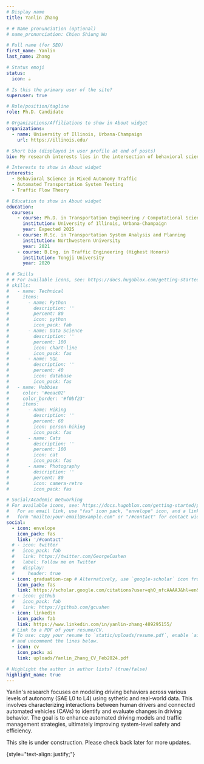```yaml
---
# Display name
title: Yanlin Zhang

# # Name pronunciation (optional)
# name_pronunciation: Chien Shiung Wu

# Full name (for SEO)
first_name: Yanlin
last_name: Zhang

# Status emoji
status:
  icon: ☕️

# Is this the primary user of the site?
superuser: true

# Role/position/tagline
role: Ph.D. Candidate

# Organizations/Affiliations to show in About widget
organizations:
  - name: University of Illinois, Urbana-Champaign
    url: https://illinois.edu/

# Short bio (displayed in user profile at end of posts)
bio: My research interests lies in the intersection of behavioral science and mixed autonomy traffic flow.

# Interests to show in About widget
interests:
  - Behavioral Science in Mixed Autonomy Traffic
  - Automated Transportation System Testing
  - Traffic Flow Theory

# Education to show in About widget
education:
  courses:
    - course: Ph.D. in Transportation Engineering / Computational Science and Engineering
      institution: University of Illinois, Urbana-Champaign
      year: Expected 2025
    - course: M.Sc. in Transportation System Analysis and Planning
      institution: Northwestern University
      year: 2021
    - course: B.Eng. in Traffic Engineering (Highest Honors)
      institution: Tongji University
      year: 2020

# # Skills
# # For available icons, see: https://docs.hugoblox.com/getting-started/page-builder/#icons
# skills:
#   - name: Technical
#     items:
#       - name: Python
#         description: ''
#         percent: 80
#         icon: python
#         icon_pack: fab
#       - name: Data Science
#         description: ''
#         percent: 100
#         icon: chart-line
#         icon_pack: fas
#       - name: SQL
#         description: ''
#         percent: 40
#         icon: database
#         icon_pack: fas
#   - name: Hobbies
#     color: '#eeac02'
#     color_border: '#f0bf23'
#     items:
#       - name: Hiking
#         description: ''
#         percent: 60
#         icon: person-hiking
#         icon_pack: fas
#       - name: Cats
#         description: ''
#         percent: 100
#         icon: cat
#         icon_pack: fas
#       - name: Photography
#         description: ''
#         percent: 80
#         icon: camera-retro
#         icon_pack: fas

# Social/Academic Networking
# For available icons, see: https://docs.hugoblox.com/getting-started/page-builder/#icons
#   For an email link, use "fas" icon pack, "envelope" icon, and a link in the
#   form "mailto:your-email@example.com" or "/#contact" for contact widget.
social:
  - icon: envelope
    icon_pack: fas
    link: '/#contact'
  # - icon: twitter
  #   icon_pack: fab
  #   link: https://twitter.com/GeorgeCushen
  #   label: Follow me on Twitter
  #   display:
  #     header: true
  - icon: graduation-cap # Alternatively, use `google-scholar` icon from `ai` icon pack
    icon_pack: fas
    link: https://scholar.google.com/citations?user=qhO_nfcAAAAJ&hl=en&oi=sra
  # - icon: github
  #   icon_pack: fab
  #   link: https://github.com/gcushen
  - icon: linkedin
    icon_pack: fab
    link: https://www.linkedin.com/in/yanlin-zhang-489295155/
  # Link to a PDF of your resume/CV.
  # To use: copy your resume to `static/uploads/resume.pdf`, enable `ai` icons in `params.yaml`,
  # and uncomment the lines below.
  - icon: cv
    icon_pack: ai
    link: uploads/Yanlin_Zhang_CV_Feb2024.pdf

# Highlight the author in author lists? (true/false)
highlight_name: true
---
```


Yanlin's research focuses on modeling driving behaviors across various levels of autonomy (SAE L0 to L4) using sythetic and real-world data. This involves characterizing interactions between human drivers and connected automated vehicles (CAVs) to identify and evaluate changes in driving behavior. The goal is to enhance automated driving models and traffic management strategies, ultimately improving system-level safety and efficiency.

This site is under construction. Please check back later for more updates.

{style="text-align: justify;"}

